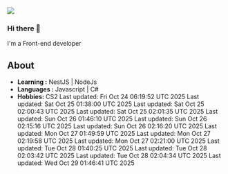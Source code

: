 <img align='center' src="https://github-readme-stats.vercel.app/api?username=666-arch">

### Hi there 👋

I'm a Front-end developer 
## About

-  **Learning :** NestJS | NodeJs
-  **Languages :** Javascript | C#
-  **Hobbies:** CS2
Last updated: Fri Oct 24 06:19:52 UTC 2025
Last updated: Sat Oct 25 01:38:00 UTC 2025
Last updated: Sat Oct 25 02:00:43 UTC 2025
Last updated: Sat Oct 25 02:01:35 UTC 2025
Last updated: Sun Oct 26 01:46:10 UTC 2025
Last updated: Sun Oct 26 02:15:16 UTC 2025
Last updated: Sun Oct 26 02:16:20 UTC 2025
Last updated: Mon Oct 27 01:49:59 UTC 2025
Last updated: Mon Oct 27 02:19:58 UTC 2025
Last updated: Mon Oct 27 02:21:00 UTC 2025
Last updated: Tue Oct 28 01:40:25 UTC 2025
Last updated: Tue Oct 28 02:03:42 UTC 2025
Last updated: Tue Oct 28 02:04:34 UTC 2025
Last updated: Wed Oct 29 01:46:41 UTC 2025

